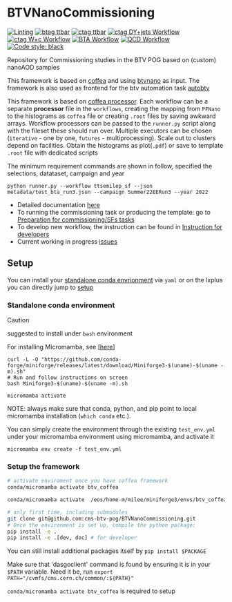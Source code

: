 
# BTVNanoCommissioning
[![Linting](https://github.com/cms-btv-pog/BTVNanoCommissioning/actions/workflows/python_linting.yml/badge.svg)](https://github.com/cms-btv-pog/BTVNanoCommissioning/actions/workflows/python_linting.yml)
[![btag ttbar](https://github.com/cms-btv-pog/BTVNanoCommissioning/actions/workflows/ttbar_workflow.yml/badge.svg)](https://github.com/cms-btv-pog/BTVNanoCommissioning/actions/workflows/ttbar_workflow.yml)
[![ctag ttbar](https://github.com/cms-btv-pog/BTVNanoCommissioning/actions/workflows/ctag_ttbar_workflow.yml/badge.svg)](https://github.com/cms-btv-pog/BTVNanoCommissioning/actions/workflows/ctag_ttbar_workflow.yml)
[![ctag DY+jets Workflow](https://github.com/cms-btv-pog/BTVNanoCommissioning/actions/workflows/ctag_DY_workflow.yml/badge.svg)](https://github.com/cms-btv-pog/BTVNanoCommissioning/actions/workflows/ctag_DY_workflow.yml)
[![ctag W+c Workflow](https://github.com/cms-btv-pog/BTVNanoCommissioning/actions/workflows/ctag_Wc_workflow.yml/badge.svg)](https://github.com/cms-btv-pog/BTVNanoCommissioning/actions/workflows/ctag_Wc_workflow.yml)
[![BTA Workflow](https://github.com/cms-btv-pog/BTVNanoCommissioning/actions/workflows/BTA_workflow.yml/badge.svg)](https://github.com/cms-btv-pog/BTVNanoCommissioning/actions/workflows/BTA_workflow.yml)
[![QCD Workflow](https://github.com/cms-btv-pog/BTVNanoCommissioning/actions/workflows/QCD_workflow.yml/badge.svg)](https://github.com/cms-btv-pog/BTVNanoCommissioning/actions/workflows/QCD_workflow.yml)
[![Code style: black](https://img.shields.io/badge/code%20style-black-000000.svg)](https://github.com/psf/black)

Repository for Commissioning studies in the BTV POG based on (custom) nanoAOD samples


This framework is based on [coffea](https://coffeateam.github.io/coffea/) and using [btvnano](https://btv-wiki.docs.cern.ch/SoftwareAlgorithms/PFNano/) as input. The framework is also used as frontend for the btv automation task [autobtv](https://gitlab.cern.ch/cms-analysis/btv/software-and-algorithms/autobtv)

This framework is based on [coffea processor](https://coffeateam.github.io/coffea/concepts.html#coffea-processor). Each workflow can be a separate **processor** file in the `workflows`, creating the mapping from `PFNano` to the histograms as `coffea` file or creating `.root` files by saving awkward arrays. Workflow processors can be passed to the `runner.py` script along with the fileset these should run over. Multiple executors can be chosen
(`iterative` - one by one, `futures` - multiprocessing). Scale out to clusters depend on facilities. Obtain the histograms as plot(`.pdf`) or save to template `.root` file with dedicated scripts

The minimum requirement commands are shown in follow, specified the selections, datataset, campaign and year
```
python runner.py --workflow ttsemilep_sf --json metadata/test_bta_run3.json --campaign Summer22EERun3 --year 2022
```
- Detailed documentation [here](https://btvnanocommissioning.readthedocs.io/en/latest/)
- To running the commissioning task or producing the template: go to [Preparation for commissioning/SFs tasks](https://btvnanocommissioning.readthedocs.io/en/latest/user.html)
- To develop new workflow, the instruction can be found in [Instruction for developers](https://btvnanocommissioning.readthedocs.io/en/latest/user.html)
- Current working in progress [issues](https://gitlab.cern.ch/cms-btv-coordination/tasks/-/issues/?label_name%5B%5D=Software%3A%3A%20BTVnano%20%26CommFW)



## Setup 

You can install your [standalone conda envrionment](#standalone-conda-environment) via `yaml` or on the lxplus you can directly jump to [setup](#setup-the-framework)
### Standalone conda environment
> [!Caution]
> suggested to install under `bash` environment


For installing Micromamba, see [[here](https://mamba.readthedocs.io/en/latest/installation/micromamba-installation.html)]
```
curl -L -O "https://github.com/conda-forge/miniforge/releases/latest/download/Miniforge3-$(uname)-$(uname -m).sh"
# Run and follow instructions on screen
bash Miniforge3-$(uname)-$(uname -m).sh

micromamba activate
```
NOTE: always make sure that conda, python, and pip point to local micromamba installation (`which conda` etc.).


You can simply create the environment through the existing `test_env.yml` under your micromamba environment using micromamba, and activate it
```
micromamba env create -f test_env.yml 

```
### Setup the framework

```bash
# activate enviroment once you have coffea framework 
conda/micromamba activate btv_coffea

conda/micromamba activate  /eos/home-m/milee/miniforge3/envs/btv_coffea

# only first time, including submodules
git clone git@github.com:cms-btv-pog/BTVNanoCommissioning.git 
# Once the environment is set up, compile the python package:
pip install -e .
pip install -e .[dev, doc] # for developer
```

You can still install additional packages itself by `pip install $PACKAGE`

Make sure that 'dasgoclient' command is found by ensuring it is in your `$PATH` variable.
Need it be, run `export PATH="/cvmfs/cms.cern.ch/common/:${PATH}"`

`conda/micromamba activate btv_coffea` is required to setup

